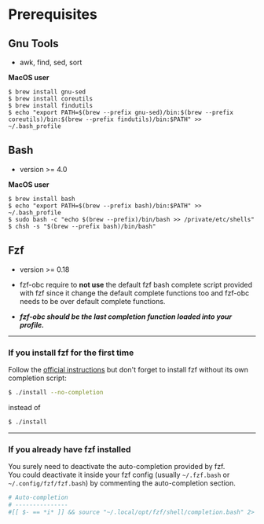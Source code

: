 # Prerequisites

## Gnu Tools

- awk, find, sed, sort

**MacOS user**

```
$ brew install gnu-sed
$ brew install coreutils
$ brew install findutils
$ echo "export PATH=$(brew --prefix gnu-sed)/bin:$(brew --prefix coreutils)/bin:$(brew --prefix findutils)/bin:$PATH" >> ~/.bash_profile
```

## Bash

- version \>= 4.0

**MacOS user**

```
$ brew install bash
$ echo "export PATH=$(brew --prefix bash)/bin:$PATH" >> ~/.bash_profile
$ sudo bash -c "echo $(brew --prefix)/bin/bash >> /private/etc/shells"
$ chsh -s "$(brew --prefix bash)/bin/bash"
```

## Fzf

- version >= 0.18

- fzf-obc require to **not use** the default fzf bash complete script provided with fzf since it change the default complete functions too and fzf-obc needs to be over default complete functions.  
- ***fzf-obc should be the last completion function loaded into your profile.***

---

### If you install fzf for the first time

Follow the [official instructions](https://github.com/junegunn/fzf#using-git) but don't forget to install fzf without its own completion script:

```bash
$ ./install --no-completion
```

instead of

```bash
$ ./install
```

---

### If you already have fzf installed

You surely need to deactivate the auto-completion provided by fzf.  
You could deactivate it inside your fzf config (usually `~/.fzf.bash` or `~/.config/fzf/fzf.bash`) by commenting the auto-completion section.

```bash
# Auto-completion
# ---------------
#[[ $- == *i* ]] && source "~/.local/opt/fzf/shell/completion.bash" 2> /dev/null
```
